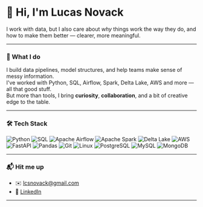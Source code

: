 # 👋 Hi, I'm Lucas Novack

I work with data, but I also care about *why* things work the way they do, and how to make them better — clearer, more meaningful.

---

### 🧠 What I do

I build data pipelines, model structures, and help teams make sense of messy information.  
I've worked with Python, SQL, Airflow, Spark, Delta Lake, AWS and more — all that good stuff.  
But more than tools, I bring **curiosity**, **collaboration**, and a bit of creative edge to the table.

---

### 🛠 Tech Stack

![Python](https://img.shields.io/badge/Python-3776AB?style=flat&logo=python&logoColor=white)
![SQL](https://img.shields.io/badge/SQL-025E8C?style=flat&logo=postgresql&logoColor=white)
![Apache Airflow](https://img.shields.io/badge/Airflow-017CEE?style=flat&logo=apacheairflow&logoColor=white)
![Apache Spark](https://img.shields.io/badge/Spark-FEAA2D?style=flat&logo=apachespark&logoColor=white)
![Delta Lake](https://img.shields.io/badge/Delta_Lake-0A7EB4?style=flat&logo=databricks&logoColor=white)
![AWS](https://img.shields.io/badge/AWS-232F3E?style=flat&logo=amazonaws&logoColor=white)
![FastAPI](https://img.shields.io/badge/FastAPI-009688?style=flat&logo=fastapi&logoColor=white)
![Pandas](https://img.shields.io/badge/Pandas-150458?style=flat&logo=pandas&logoColor=white)
![Git](https://img.shields.io/badge/Git-F05032?style=flat&logo=git&logoColor=white)
![Linux](https://img.shields.io/badge/Linux-FCC624?style=flat&logo=linux&logoColor=black)
![PostgreSQL](https://img.shields.io/badge/PostgreSQL-336791?style=flat&logo=postgresql&logoColor=white)
![MySQL](https://img.shields.io/badge/MySQL-4479A1?style=flat&logo=mysql&logoColor=white)
![MongoDB](https://img.shields.io/badge/MongoDB-47A248?style=flat&logo=mongodb&logoColor=white)

---

### 📬 Hit me up

- ✉️ lcsnovack@gmail.com  
- 🔗 [LinkedIn](https://www.linkedin.com/in/lucasnovack)

---
